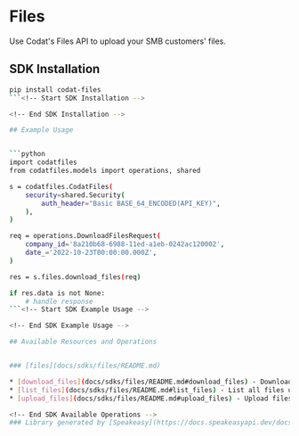# Files
    
﻿Use Codat's Files API to upload your SMB customers' files.

## SDK Installation

```bash
pip install codat-files
```<!-- Start SDK Installation -->

<!-- End SDK Installation -->

## Example Usage


```python
import codatfiles
from codatfiles.models import operations, shared

s = codatfiles.CodatFiles(
    security=shared.Security(
        auth_header="Basic BASE_64_ENCODED(API_KEY)",
    ),
)

req = operations.DownloadFilesRequest(
    company_id='8a210b68-6988-11ed-a1eb-0242ac120002',
    date_='2022-10-23T00:00:00.000Z',
)

res = s.files.download_files(req)

if res.data is not None:
    # handle response
```<!-- Start SDK Example Usage -->

<!-- End SDK Example Usage -->

## Available Resources and Operations


### [files](docs/sdks/files/README.md)

* [download_files](docs/sdks/files/README.md#download_files) - Download all files for a company
* [list_files](docs/sdks/files/README.md#list_files) - List all files uploaded by a company
* [upload_files](docs/sdks/files/README.md#upload_files) - Upload files for a company<!-- Start SDK Available Operations -->

<!-- End SDK Available Operations -->
### Library generated by [Speakeasy](https://docs.speakeasyapi.dev/docs/using-speakeasy/client-sdks)
